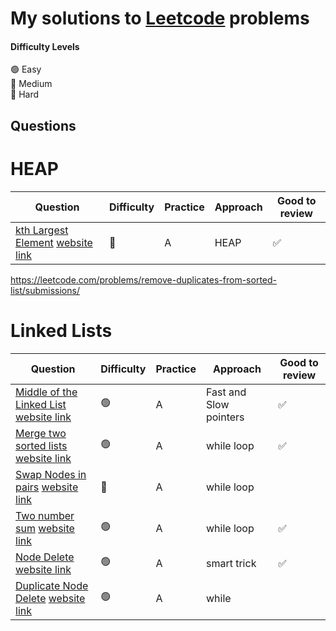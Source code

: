 # My solutions to [Leetcode](https://leetcode.com/) problems 



#### Difficulty Levels

🟢 Easy  
🔵 Medium  
🔴 Hard  


## Questions

# HEAP

| Question                                                                          | Difficulty | Practice             | Approach                 | Good to review |
| --------------------------------------------------------------------------------- | ---------- | -------------------- | ------------------------ | -------------- |
| [kth Largest Element](/Heap/Kth_largest/kth_largest.py) [website link](https://leetcode.com/problems/kth-largest-element-in-an-array/solution/)                          | 🔵         |    A       | HEAP                 | ✅             |


https://leetcode.com/problems/remove-duplicates-from-sorted-list/submissions/

# Linked Lists

| Question                                                                          | Difficulty | Practice             | Approach                 | Good to review |
| --------------------------------------------------------------------------------- | ---------- | -------------------- | ------------------------ | -------------- |
| [Middle of the Linked List](/Linked_Lists/middle_of_list/middle_of_list.py) [website link](https://leetcode.com/problems/middle-of-the-linked-list/)                          | 🟢         |    A       | Fast and Slow pointers                 | ✅             |
| [Merge two sorted lists](/Linked_Lists/merge_sorted/merge_sorted.py) [website link](https://leetcode.com/problems/merge-two-sorted-lists/)                          | 🟢         |    A       | while loop                | ✅            |
| [Swap Nodes in pairs](/Linked_Lists/swap_nodes/swap_nodes.py) [website link](https://leetcode.com/problems/swap-nodes-in-pairs/)                          | 🔵         |    A       | while loop                |            |
| [Two number sum](/Linked_Lists/two_number_sum/two_number_sum.py) [website link](https://leetcode.com/problems/add-two-numbers/submissions/)                          | 🟢         |    A       | while loop                | ✅            |
| [Node Delete](/Linked_Lists/delete_node/delete_node.py) [website link](https://leetcode.com/problems/delete-node-in-a-linked-list/)                          | 🟢         |    A       | smart trick             | ✅            |
| [Duplicate Node Delete](/Linked_Lists/remove_duplicate/remove_duplicate.py) [website link](https://leetcode.com/problems/remove-duplicates-from-sorted-list/submissions/)                          | 🟢         |    A       | while           |            |

